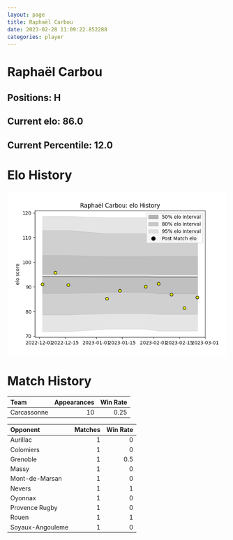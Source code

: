```yaml
---  
layout: page  
title: Raphaël Carbou  
date: 2023-02-28 11:09:22.852288  
categories: player  
---
```

# Raphaël Carbou

## Positions: H

## Current elo: 86.0

## Current Percentile: 12.0

# Elo History


![elo history](history_RaphaëlCarbou.png)
# Match History


| Team        |   Appearances |   Win Rate |
|:------------|--------------:|-----------:|
| Carcassonne |            10 |       0.25 |

| Opponent         |   Matches |   Win Rate |
|:-----------------|----------:|-----------:|
| Aurillac         |         1 |        0   |
| Colomiers        |         1 |        0   |
| Grenoble         |         1 |        0.5 |
| Massy            |         1 |        0   |
| Mont-de-Marsan   |         1 |        0   |
| Nevers           |         1 |        1   |
| Oyonnax          |         1 |        0   |
| Provence Rugby   |         1 |        0   |
| Rouen            |         1 |        1   |
| Soyaux-Angouleme |         1 |        0   |